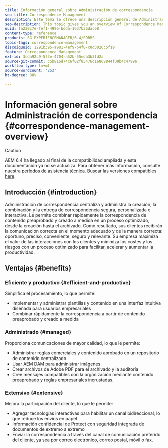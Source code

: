 ```yaml
---
title: Información general sobre Administración de correspondencia
seo-title: Correspondence Management
description: Este tema le ofrece una descripción general de Administración de correspondencia.
seo-description: This topic gives you an overview of Correspondence Management.
uuid: fa230c7e-fef1-4996-bdda-1637b36dac68
content-type: reference
products: SG_EXPERIENCEMANAGER/6.4/FORMS
topic-tags: correspondence-management
discoiquuid: 1291b395-a981-4ef9-b4f0-c0d3026c5f19
feature: Correspondence Management
exl-id: 3cda92c9-5f3e-4704-a52b-55eda3b3fd2a
source-git-commit: c5b816d74c6f02f85476d16868844f39b4c47996
workflow-type: tm+mt
source-wordcount: '253'
ht-degree: 88%

---
```


# Información general sobre Administración de correspondencia {#correspondence-management-overview}

>[!CAUTION]
>
>AEM 6.4 ha llegado al final de la compatibilidad ampliada y esta documentación ya no se actualiza. Para obtener más información, consulte nuestra [períodos de asistencia técnica](https://helpx.adobe.com/es/support/programs/eol-matrix.html). Buscar las versiones compatibles [here](https://experienceleague.adobe.com/docs/).

## Introducción {#introduction}

Administración de correspondencia centraliza y administra la creación, la combinación y la entrega de correspondencia segura, personalizada e interactiva. Le permite combinar rápidamente la correspondencia de contenido preaprobado y creado a medida en un proceso optimizado, desde la creación hasta el archivado. Como resultado, sus clientes recibirán la comunicación correcta en el momento adecuado y de la manera correcta: oportuno, preciso, conveniente, seguro y relevante. Su empresa maximiza el valor de las interacciones con los clientes y minimiza los costes y los riesgos con un proceso optimizado para facilitar, acelerar y aumentar la productividad.

## Ventajas {#benefits}

### Eficiente y productivo {#efficient-and-productive}

Simplifica el procesamiento, lo que permite:

* Implementar y administrar plantillas y contenido en una interfaz intuitiva diseñada para usuarios empresariales
* Combinar rápidamente la correspondencia a partir de contenido preaprobado y creado a medida

### Administrado {#managed}

Proporciona comunicaciones de mayor calidad, lo que le permite:

* Administrar reglas comerciales y contenido aprobado en un repositorio de contenido centralizado
* Usar AEM DAM para administrar imágenes
* Crear archivos de Adobe PDF para el archivado y la auditoría
* Cree mensajes compatibles con la organización mediante contenido preaprobado y reglas empresariales incrustadas.

### Extensivo {#extensive}

Mejora la participación del cliente, lo que le permite:

* Agregar tecnologías interactivas para habilitar un canal bidireccional, lo que reduce los envíos en papel
* Información confidencial de Protect con seguridad integrada de documentos de extremo a extremo
* Enviar la correspondencia a través del canal de comunicación preferido del cliente, ya sea por correo electrónico, correo postal, móvil o fax.
